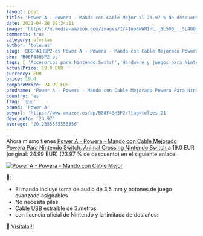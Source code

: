 ```yaml
---
layout: post
title: 'Power A - Powera - Mando con Cable Mejor al 23.97 % de descuento'
date: 2021-04-28 08:34:11
image: 'https://m.media-amazon.com/images/I/41no8wWMInL._SL500_._SL400_.jpg'
comments: true
category: ofertas
author: 'tole.es'
slug: 'B08F43H5P2-es Power A - Powera - Mando con Cable Mejorado Powera Para...'
sku: 'B08F43H5P2-es'
tags: [ 'Accesorios para Nintendo Switch','Hardware y juegos para Nintendo Switch','Mandos para Nintendo Switch','Videojuegos','nintendo','power a', ]
actualPrice: 19.0 EUR
currency: EUR
price: 19.0
comparePrice: 24.99 EUR
prodname: 'Power A - Powera - Mando con Cable Mejorado Powera Para Nintendo Switch. Animal Crossing  Nintendo Switch '
country: 'es'
flag: '🇪🇸'
brand: 'Power A'
buyurl: 'https://www.amazon.es/dp/B08F43H5P2/?tag=tolees-21'
descuento: '23.97'
average: '20.2355555555556'
---
```


Ahora mismo tienes [Power A - Powera - Mando con Cable Mejorado Powera Para Nintendo Switch. Animal Crossing  Nintendo Switch ](https://www.amazon.es/dp/B08F43H5P2/?tag=tolees-21) a 19.0 EUR (original: 24.99 EUR) (23.97 %  de descuento) en el siguiente enlace!

[![Power A - Powera - Mando con Cable Mejor](https://m.media-amazon.com/images/I/41no8wWMInL._SL500_._SL400_.jpg)](https://www.amazon.es/dp/B08F43H5P2/?tag=tolees-21)

🔎:

- El mando incluye toma de audio de 3,5 mm y botones de juego avanzado asignables
- No necesita pilas
- Cable USB extraíble de 3.metros
- con licencia oficial de Nintendo y ía limitada de dos.años:

[🛒 Visítala!!!](https://www.amazon.es/dp/B08F43H5P2/?tag=tolees-21)

